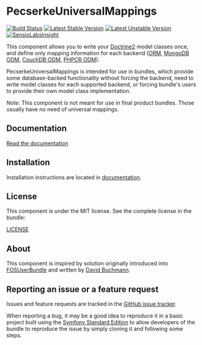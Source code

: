 PecserkeUniversalMappings
=========================

[![Build Status](https://travis-ci.org/tomas-pecserke/UniversalMappings.png?branch=master)](https://travis-ci.org/tomas-pecserke/UniversalMappings)
[![Latest Stable Version](https://poser.pugx.org/pecserke/universal-mappings/v/stable.png)](https://packagist.org/packages/pecserke/universal-mappings)
[![Latest Unstable Version](https://poser.pugx.org/pecserke/universal-mappings/v/unstable.png)](https://packagist.org/packages/pecserke/universal-mappings)
[![SensioLabsInsight](https://insight.sensiolabs.com/projects/5722bfed-59e5-4dd0-b9a3-041900d64b82/mini.png)](https://insight.sensiolabs.com/projects/5722bfed-59e5-4dd0-b9a3-041900d64b82)

This component allows  you to write your [Doctrine2](http://www.doctrine-project.org/)
model classes once, and define only mapping information for each backend
([ORM](http://docs.doctrine-project.org/projects/doctrine-orm/en/latest/),
[MongoDB ODM](http://docs.doctrine-project.org/projects/doctrine-mongodb-odm/en/latest/),
[CouchDB ODM](http://doctrine-orm.readthedocs.org/projects/doctrine-couchdb/en/latest/),
[PHPCR ODM](http://docs.doctrine-project.org/projects/doctrine-phpcr-odm/en/latest/)).

PecserkeUniversalMappings is intended for use in bundles, which provide some database-backed functionality
without forcing the backend, need to write model classes for each supported backend,
or forcing bundle's users to provide their own model class implementation.

*Note:* This component is not meant for use in final product bundles.
Those usually have no need of universal mappings.

Documentation
-------------

[Read the documentation](Resources/doc/index.md)

Installation
------------

Installation instructions are located in [documentation](Resources/doc/index.md#installation).

License
-------

This component is under the MIT license. See the complete license in the bundle:

[LICENSE](LICENSE)

About
-----

This component is inspired by solution originally introduced into
[FOSUserBundle](https://github.com/FriendsOfSymfony/FOSUserBundle)
and written by [David Buchmann](https://github.com/dbu).

Reporting an issue or a feature request
---------------------------------------

Issues and feature requests are tracked in the
[GitHub issue tracker](https://github.com/tomas-pecserke/UniversalMappings/issues).

When reporting a bug, it may be a good idea to reproduce it in a basic project
built using the [Symfony Standard Edition](https://github.com/symfony/symfony-standard)
to allow developers of the bundle to reproduce the issue by simply cloning it
and following some steps.

